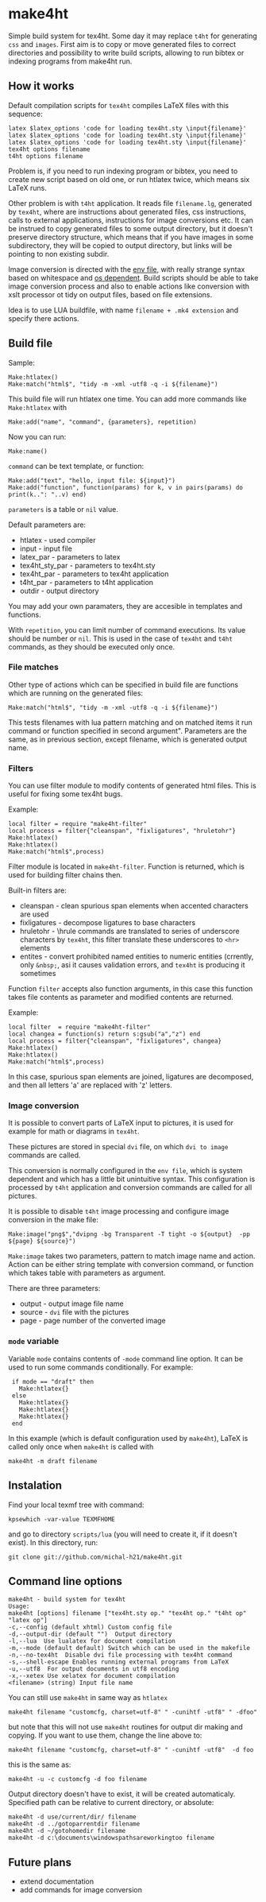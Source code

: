 make4ht
=======

Simple build system for tex4ht. Some day it may replace `t4ht` for generating `css` and `images`. First aim is to copy or move generated files to correct directories and possibility to write build scripts, allowing to run bibtex or indexing programs from make4ht run.

How it works
------------

Default compilation scripts for `tex4ht` compiles LaTeX files with this sequence:

    latex $latex_options 'code for loading tex4ht.sty \input{filename}'
    latex $latex_options 'code for loading tex4ht.sty \input{filename}'
    latex $latex_options 'code for loading tex4ht.sty \input{filename}'
    tex4ht options filename
    t4ht options filename

Problem is, if you need to run indexing program or bibtex, you need to create new script based on old one, or run htlatex twice, which means six LaTeX runs.

Other problem is with `t4ht` application. It reads file `filename.lg`, generated by `tex4ht`, where are instructions about generated files, css instructions, calls to external applications, instructions for image conversions etc. It can be instrued to copy generated files to some output directory, but it doesn't preserve directory structure, which means that if you have images in some subdirectory, they will be copied to output directory, but links will be pointing to non existing subdir.

Image conversion is directed with the [env file](http://www.tug.org/applications/tex4ht/mn35.html#index35-73001), with really strange syntax based on whitespace and [os dependent](http://www.tug.org/applications/tex4ht/mn-unix.html#index27-69005). Build scripts should be able to take image conversion process and also to enable actions like conversion with xslt processor ot tidy on output files, based on file extensions.

Idea is to use LUA buildfile, with name `filename + .mk4 extension` and specify there actions.

Build file
----------

Sample:

    Make:htlatex()
    Make:match("html$", "tidy -m -xml -utf8 -q -i ${filename}")

This build file will run htlatex one time. You can add more commands like `Make:htlatex` with 

    Make:add("name", "command", {parameters}, repetition)


Now you can run: 

    Make:name()

`command` can be text template, or function:

    Make:add("text", "hello, input file: ${input}")
    Make:add("function", function(params) for k, v in pairs(params) do print(k..": "..v) end)

`parameters` is a table or `nil` value.

Default parameters are:

  - htlatex - used compiler
  - input - input file
  - latex\_par - parameters to latex
  - tex4ht\_sty\_par - parameters to tex4ht.sty
  - tex4ht\_par - parameters to tex4ht application
  - t4ht\_par - parameters to t4ht application
  - outdir - output directory

You may add your own paramaters, they are accesible in templates and functions.

With `repetition`, you can limit number of command executions. 
Its value should be number or `nil`. 
This is used in the case of `tex4ht` and `t4ht` commands, 
as they should be executed only once.

### File matches

Other type of actions which can be specified in build file are
functions which are running on the generated files:

    Make:match("html$", "tidy -m -xml -utf8 -q -i ${filename}")

This tests filenames with lua pattern matching and on matched items it run 
command or function specified in second argument". Parameters are the same, as in previous section, except filename, which is generated output name.

### Filters

You can use filter module to modify contents of generated html files. 
This is useful for fixing some tex4ht bugs.

Example:

    local filter = require "make4ht-filter"
    local process = filter{"cleanspan", "fixligatures", "hruletohr"}
    Make:htlatex()
    Make:htlatex()
    Make:match("html$",process)


Filter module is located in `make4ht-filter`. Function is returned, 
which is used for building filter chains then. 

Built-in filters are:

 - cleanspan - clean spurious span elements when accented characters are used
 - fixligatures - decompose ligatures to base characters
 - hruletohr - \hrule commands are translated to series of underscore characters
   by `tex4ht`, this filter translate these underscores to `<hr>` elements
 - entites - convert prohibited named entities to numeric entities (crrently, only `&nbsp;`, asi it causes validation errors, and `tex4ht` is producing it sometimes


Function `filter` accepts also function arguments, in this case this function 
takes file contents as parameter and modified contents are returned.

Example:

    local filter  = require "make4ht-filter"                                    
    local changea = function(s) return s:gsub("a","z") end
    local process = filter{"cleanspan", "fixligatures", changea}            
    Make:htlatex()                                                              
    Make:htlatex()
    Make:match("html$",process) 

In this case, spurious span elements are joined, ligatures are decomposed,
and then all letters 'a' are replaced with 'z' letters.

### Image conversion

It is possible to convert parts of LaTeX input to pictures, it is used 
for example for math or diagrams in `tex4ht`. 

These pictures are stored in special `dvi` file, on which `dvi to image` 
commands are called.

This conversion is normally configured in the `env file`, 
which is system dependent and which has a little bit unintuitive syntax.
This configuration is processed by `t4ht` application and conversion
commands are called for all pictures.

It is possible to disable `t4ht` image processing and configure image 
conversion in the make file:

    Make:image("png$","dvipng -bg Transparent -T tight -o ${output}  -pp ${page} ${source}")                                                       

`Make:image` takes two parameters, pattern to match image name and action.
Action can be either string template with conversion command, 
or function which takes table with parameters as argument.

There are three parameters:

  - output - output image file name
  - source - `dvi` file with the pictures
  - page   - page number of the converted image

### `mode` variable

Variable `mode` contains contents of `-mode` command line option. 
It can be used to run some commands conditionally. For example:

     if mode == "draft" then
       Make:htlatex{} 
     else
       Make:htlatex{}
       Make:htlatex{}
       Make:htlatex{}
     end

In this example (which is default configuration used by `make4ht`),
LaTeX is called only once when `make4ht` is called with
    
    make4ht -m draft filename

Instalation
-----------

Find your local texmf tree with command:

    kpsewhich -var-value TEXMFHOME

and go to directory `scripts/lua` 
(you will need to create it, if it doesn't exist).
In this directory, run:

    git clone git://github.com/michal-h21/make4ht.git

Command line options
--------------------

    make4ht - build system for tex4ht
    Usage:
    make4ht [options] filename ["tex4ht.sty op." "tex4ht op." "t4ht op" "latex op"]
    -c,--config (default xhtml) Custom config file
    -d,--output-dir (default "")  Output directory
    -l,--lua  Use lualatex for document compilation
    -m,--mode (default default) Switch which can be used in the makefile
    -n,--no-tex4ht  Disable dvi file processing with tex4ht command
    -s,--shell-escape Enables running external programs from LaTeX
    -u,--utf8  For output documents in utf8 encoding
    -x,--xetex Use xelatex for document compilation
    <filename> (string) Input file name


You can still use `make4ht` in same way as `htlatex`

    make4ht filename "customcfg, charset=utf-8" " -cunihtf -utf8" " -dfoo"

but note that this will not use `make4ht` routines for output dir making and copying. If you want to use them, change the line above to:

    make4ht filename "customcfg, charset=utf-8" " -cunihtf -utf8"  -d foo

this is the same as:

    make4ht -u -c customcfg -d foo filename

Output directory doesn't have to exist, it will be created automaticaly. 
Specified path can be relative to current directory, or absolute:

    make4ht -d use/current/dir/ filename
    make4ht -d ../gotoparrentdir filename
    make4ht -d ~/gotohomedir filename
    make4ht -d c:\documents\windowspathsareworkingtoo filename


Future plans
------------

  - extend documentation
  - add commands for image conversion

